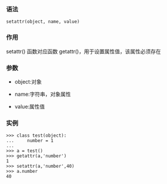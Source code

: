### 语法

```
setattr(object, name, value)
```

### 作用

setattr\(\) 函数对应函数 getattr\(\)，用于设置属性值，该属性必须存在

### 参数

* object:对象

* name:字符串，对象属性

* value:属性值

### 实例

```
>>> class test(object):
...     number = 1
...
>>> a = test()
>>> getattr(a,'number')
1
>>> setattr(a,'number',40)
>>> a.number
40
```



